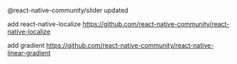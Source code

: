 @react-native-community/slider updated

add react-native-localize
https://github.com/react-native-community/react-native-localize

add gradient
https://github.com/react-native-community/react-native-linear-gradient
